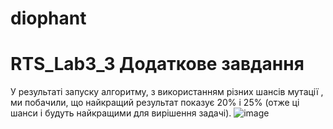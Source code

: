 # diophant
# RTS_Lab3_3 Додаткове завдання
 У результаті запуску алгоритму, з використанням різних шансів мутації , ми побачили, що найкращий результат показує 20% і 25% (отже ці шанси і будуть найкращими для вирішення задачі).
![image](https://user-images.githubusercontent.com/43010982/119473775-26c0bc80-bd54-11eb-873b-640254097a27.png)


